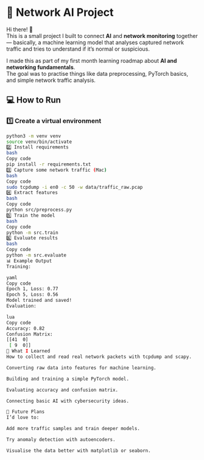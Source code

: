# 🧠 Network AI Project

Hi there! 👋  
This is a small project I built to connect **AI** and **network monitoring** together — basically, a machine learning model that analyses captured network traffic and tries to understand if it’s normal or suspicious.

I made this as part of my first month learning roadmap about **AI and networking fundamentals**.  
The goal was to practise things like data preprocessing, PyTorch basics, and simple network traffic analysis.



## 💻 How to Run

### 1️⃣ Create a virtual environment
```bash
python3 -m venv venv
source venv/bin/activate
2️⃣ Install requirements
bash
Copy code
pip install -r requirements.txt
3️⃣ Capture some network traffic (Mac)
bash
Copy code
sudo tcpdump -i en0 -c 50 -w data/traffic_raw.pcap
4️⃣ Extract features
bash
Copy code
python src/preprocess.py
5️⃣ Train the model
bash
Copy code
python -m src.train
6️⃣ Evaluate results
bash
Copy code
python -m src.evaluate
📊 Example Output
Training:

yaml
Copy code
Epoch 1, Loss: 0.77
Epoch 5, Loss: 0.56
Model trained and saved!
Evaluation:

lua
Copy code
Accuracy: 0.82
Confusion Matrix:
[[41  0]
 [ 9  0]]
🧩 What I Learned
How to collect and read real network packets with tcpdump and scapy.

Converting raw data into features for machine learning.

Building and training a simple PyTorch model.

Evaluating accuracy and confusion matrix.

Connecting basic AI with cybersecurity ideas.

🚀 Future Plans
I’d love to:

Add more traffic samples and train deeper models.

Try anomaly detection with autoencoders.

Visualise the data better with matplotlib or seaborn.

